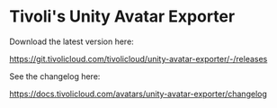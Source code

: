 # Tivoli's Unity Avatar Exporter

Download the latest version here:

https://git.tivolicloud.com/tivolicloud/unity-avatar-exporter/-/releases

See the changelog here:

https://docs.tivolicloud.com/avatars/unity-avatar-exporter/changelog

